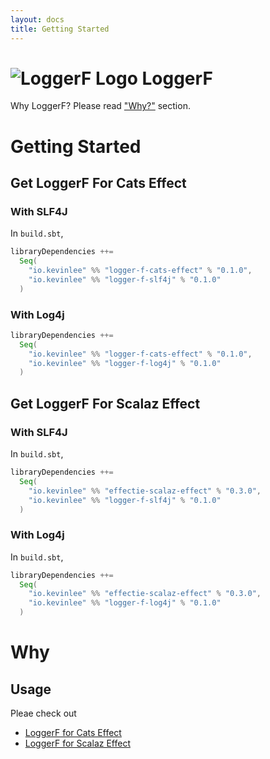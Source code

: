 ```yaml
---
layout: docs
title: Getting Started
---
```


# ![LoggerF Logo](/logger-f/img/logger-f-logo-96x96.png) LoggerF

Why LoggerF? Please read ["Why?"](#why) section.

# Getting Started
## Get LoggerF For Cats Effect
### With SLF4J

In `build.sbt`,

```scala
libraryDependencies ++=
  Seq(
    "io.kevinlee" %% "logger-f-cats-effect" % "0.1.0",
    "io.kevinlee" %% "logger-f-slf4j" % "0.1.0"
  )
```

### With Log4j

```scala
libraryDependencies ++=
  Seq(
    "io.kevinlee" %% "logger-f-cats-effect" % "0.1.0",
    "io.kevinlee" %% "logger-f-log4j" % "0.1.0"
  )
```


## Get LoggerF For Scalaz Effect
### With SLF4J

In `build.sbt`,

```scala
libraryDependencies ++= 
  Seq(
    "io.kevinlee" %% "effectie-scalaz-effect" % "0.3.0",
    "io.kevinlee" %% "logger-f-slf4j" % "0.1.0"
  )
```

### With Log4j

In `build.sbt`,

```scala
libraryDependencies ++= 
  Seq(
    "io.kevinlee" %% "effectie-scalaz-effect" % "0.3.0",
    "io.kevinlee" %% "logger-f-log4j" % "0.1.0"
  )
```

# Why

## Usage

Pleae check out
* [LoggerF for Cats Effect](cats-effect)
* [LoggerF for Scalaz Effect](scalaz-effect)

